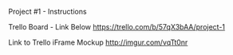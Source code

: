 Project #1 - Instructions

Trello Board - Link Below 
	https://trello.com/b/57qX3bAA/project-1

Link to Trello iFrame Mockup
	http://imgur.com/vqTt0nr 